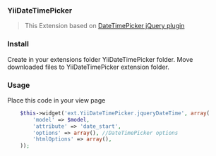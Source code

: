 ### YiiDateTimePicker
> This Extension based on [DateTimePicker jQuery plugin](http://xdsoft.net/jqplugins/datetimepicker/)

### Install
Create in your extensions folder YiiDateTimePicker folder.
Move downloaded files to YiiDateTimePicker extension folder.

### Usage
Place this code in your view page
```php
    $this->widget('ext.YiiDateTimePicker.jqueryDateTime', array(
        'model' => $model,
        'attribute' => 'date_start',
        'options' => array(), //DateTimePicker options
        'htmlOptions' => array(),
    ));
```